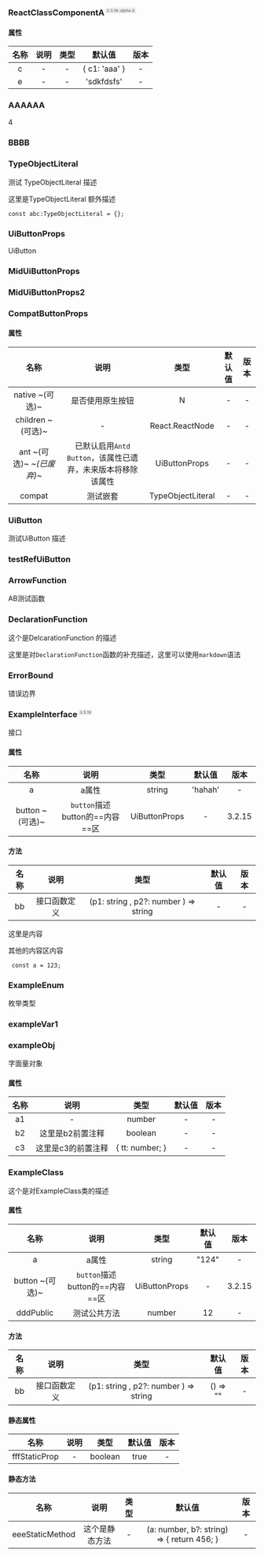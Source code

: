 <h3 id='ReactClassComponentA-Test' style='position:relative'>ReactClassComponentA<span style='
    position:absolute;
    font-size:0.5em;
    color:#888;
    top:0;
    margin-left:0.2em;
    background-color:#eee;
    padding:1px 3px;
    border-radius:4px;'>2.5.16-alpha.0</span></h3>

#### 属性

|名称|说明|类型|默认值|版本|
|:--:|:--:|:--:|:---:|:--:|
|c |-|-|{ c1: 'aaa' }|-|
|e |-|-|'sdkfdsfs'|-|


<h3 id='aaaaaa' style='position:relative'>AAAAAA</h3>

4


<h3 id='bbbb' style='position:relative'>BBBB</h3>


<h3 id='typeobjectliteral' style='position:relative'>TypeObjectLiteral</h3>

测试 TypeObjectLiteral 描述

这里是TypeObjectLiteral 额外描述

```tsx
const abc:TypeObjectLiteral = {};
```

<h3 id='uibuttonprops' style='position:relative'>UiButtonProps</h3>

UiButton


<h3 id='miduibuttonprops' style='position:relative'>MidUiButtonProps</h3>


<h3 id='miduibuttonprops2' style='position:relative'>MidUiButtonProps2</h3>


<h3 id='compatbuttonprops' style='position:relative'>CompatButtonProps</h3>

#### 属性

|名称|说明|类型|默认值|版本|
|:--:|:--:|:--:|:---:|:--:|
|native ~(可选)~ |是否使用原生按钮|N|-|-|
|children ~(可选)~ |-|React.ReactNode|-|-|
|ant ~(可选)~ *~(已废弃)~*|已默认启用`Antd Button`，该属性已遗弃，未来版本将移除该属性|UiButtonProps<N>|-|-|
|compat |测试嵌套|TypeObjectLiteral|-|-|


<h3 id='uibutton' style='position:relative'>UiButton</h3>

测试UiButton 描述


<h3 id='testrefuibutton' style='position:relative'>testRefUiButton</h3>


<h3 id='arrowfunction' style='position:relative'>ArrowFunction</h3>

 AB测试函数


<h3 id='declarationfunction' style='position:relative'>DeclarationFunction</h3>

这个是DelcarationFunction 的描述

这里是对`DeclarationFunction`函数的补充描述，这里可以使用`markdown`语法

<h3 id='errorbound' style='position:relative'>ErrorBound</h3>

错误边界


<h3 id='exampleinterface' style='position:relative'>ExampleInterface<span style='
    position:absolute;
    font-size:0.5em;
    color:#888;
    top:0;
    margin-left:0.2em;
    background-color:#eee;
    padding:1px 3px;
    border-radius:4px;'>3.5.19</span></h3>

接口

#### 属性

|名称|说明|类型|默认值|版本|
|:--:|:--:|:--:|:---:|:--:|
|a |a属性|string|'hahah'|-|
|button ~(可选)~ |`button`描述  button的==内容==区|UiButtonProps|-|3.2.15|

#### 方法

|名称|说明|类型|默认值|版本|
|:--:|:--:|:--:|:---:|:--:|
|bb |接口函数定义|(p1: string ,      p2?: number   ) => string|-|-|

这里是内容

其他的内容区内容

```tsx
 const a = 123;
```

<h3 id='exampleenum' style='position:relative'>ExampleEnum</h3>

枚举类型


<h3 id='examplevar1' style='position:relative'>exampleVar1</h3>


<h3 id='exampleobj' style='position:relative'>exampleObj</h3>

字面量对象

#### 属性

|名称|说明|类型|默认值|版本|
|:--:|:--:|:--:|:---:|:--:|
|a1 |-|number|-|-|
|b2 |这里是b2前置注释|boolean|-|-|
|c3 |这里是c3的前置注释|{     tt: number;   }|-|-|


<h3 id='exampleclass' style='position:relative'>ExampleClass</h3>

这个是对ExampleClass类的描述

#### 属性

|名称|说明|类型|默认值|版本|
|:--:|:--:|:--:|:---:|:--:|
|a |a属性|string|"124"|-|
|button ~(可选)~ |`button`描述  button的==内容==区|UiButtonProps|-|3.2.15|
|dddPublic |测试公共方法|number|12|-|

#### 方法

|名称|说明|类型|默认值|版本|
|:--:|:--:|:--:|:---:|:--:|
|bb |接口函数定义|(p1: string ,      p2?: number   ) => string|() => ""|-|

#### 静态属性

|名称|说明|类型|默认值|版本|
|:--:|:--:|:--:|:---:|:--:|
|fffStaticProp |-|boolean|true|-|

#### 静态方法

|名称|说明|类型|默认值|版本|
|:--:|:--:|:--:|:---:|:--:|
|eeeStaticMethod |这个是静态方法|-|(a: number, b?: string) => {     return 456;   }|-|

